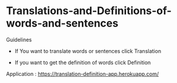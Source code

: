 # Translations-and-Definitions-of-words-and-sentences
Guidelines

* If You want to translate words or sentences click Translation

* If you want to get the definition of words click Definition

Application : https://translation-definition-app.herokuapp.com/
